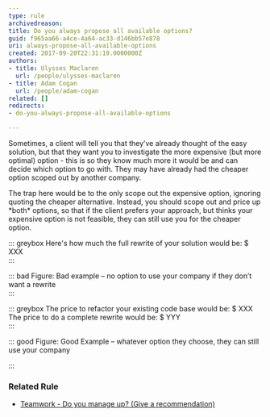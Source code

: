 ```yaml
---
type: rule
archivedreason: 
title: Do you always propose all available options?
guid: f965aa66-a4ce-4a64-ac33-d146bb57e878
uri: always-propose-all-available-options
created: 2017-09-20T22:31:19.0000000Z
authors:
- title: Ulysses Maclaren
  url: /people/ulysses-maclaren
- title: Adam Cogan
  url: /people/adam-cogan
related: []
redirects:
- do-you-always-propose-all-available-options

---
```


Sometimes, a client will tell you that they’ve already thought of the easy solution, but that they want you to investigate the more expensive (but more optimal) option - this is so they know much more it would be and can decide which option to go with. They may have already had the cheaper option scoped out by another company.

<!--endintro-->

The trap here would be to the only scope out the expensive option, ignoring quoting the cheaper alternative. Instead, you should scope out and price up \*both\* options, so that if the client prefers your approach, but thinks your expensive option is not feasible, they can still use you for the cheaper option.


::: greybox
Here's how much the full rewrite of your solution would be: $ XXX  
:::


::: bad
Figure: Bad example – no option to use your company if they don’t want a rewrite  
:::


::: greybox
The price to refactor your existing code base would be: $ XXX
The price to do a complete rewrite would be: $ YYY  
:::


::: good
Figure: Good Example – whatever option they choose, they can still use your company

:::

### Related Rule


* [Teamwork - Do you manage up? (Give a recommendation)](/do-you-manage-up)
